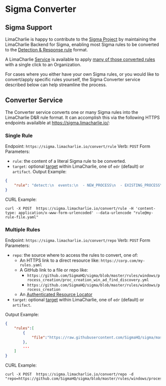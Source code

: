 # Sigma Converter

## Sigma Support

LimaCharlie is happy to contribute to the [Sigma Project](https://github.com/SigmaHQ/sigma) by maintaining the LimaCharlie Backend for Sigma, enabling most Sigma rules to be converted to the [Detection & Response rule](./dr.md) format.

A LimaCharlie [Service](https://app.limacharlie.io/add-ons/detail/sigma) is available to apply [many of those converted rules](https://github.com/refractionPOINT/sigma-limacharlie/tree/rules) with a single click to an Organization.

For cases where you either have your own Sigma rules, or you would like to convert/apply specific rules yourself, the Sigma Converter service described below can help streamline the process.

## Converter Service

The Converter service converts one or many Sigma rules into the LimaCharlie D&R rule format. It can accomplish this via the following HTTPS endpoints availalble at https://sigma.limacharlie.io/:

### Single Rule

Endpoint: `https://sigma.limacharlie.io/convert/rule`
Verb: `POST`
Form Parameters:
  * `rule`: the content of a literal Sigma rule to be converted.
  * `target`: optional [target](./detection-on-alternate-targets.md) within LimaCharlie, one of `edr` (default) or `artifact`.
Output Example:
```json
{
    "rule": "detect:\n  events:\n  - NEW_PROCESS\n  - EXISTING_PROCESS\n  op: and\n  rules:\n  - op: is windows\n  - op: or\n    rules:\n    - case sensitive: false\n      op: contains\n      path: event/COMMAND_LINE\n      value: domainlist\n    - case sensitive: false\n      op: contains\n      path: event/COMMAND_LINE\n      value: trustdmp\n    - case sensitive: false\n      op: contains\n      path: event/COMMAND_LINE\n      value: dcmodes\n    - case sensitive: false\n      op: contains\n      path: event/COMMAND_LINE\n      value: adinfo\n    - case sensitive: false\n      op: contains\n      path: event/COMMAND_LINE\n      value: ' dclist '\n    - case sensitive: false\n      op: contains\n      path: event/COMMAND_LINE\n      value: computer_pwdnotreqd\n    - case sensitive: false\n      op: contains\n      path: event/COMMAND_LINE\n      value: objectcategory=\n    - case sensitive: false\n      op: contains\n      path: event/COMMAND_LINE\n      value: -subnets -f\n    - case sensitive: false\n      op: contains\n      path: event/COMMAND_LINE\n      value: name=\"Domain Admins\"\n    - case sensitive: false\n      op: contains\n      path: event/COMMAND_LINE\n      value: '-sc u:'\n    - case sensitive: false\n      op: contains\n      path: event/COMMAND_LINE\n      value: domainncs\n    - case sensitive: false\n      op: contains\n      path: event/COMMAND_LINE\n      value: dompol\n    - case sensitive: false\n      op: contains\n      path: event/COMMAND_LINE\n      value: ' oudmp '\n    - case sensitive: false\n      op: contains\n      path: event/COMMAND_LINE\n      value: subnetdmp\n    - case sensitive: false\n      op: contains\n      path: event/COMMAND_LINE\n      value: gpodmp\n    - case sensitive: false\n      op: contains\n      path: event/COMMAND_LINE\n      value: fspdmp\n    - case sensitive: false\n      op: contains\n      path: event/COMMAND_LINE\n      value: users_noexpire\n    - case sensitive: false\n      op: contains\n      path: event/COMMAND_LINE\n      value: computers_active\nrespond:\n- action: report\n  metadata:\n    author: Janantha Marasinghe (https://github.com/blueteam0ps)\n    description: AdFind continues to be seen across majority of breaches. It is used\n      to domain trust discovery to plan out subsequent steps in the attack chain.\n    falsepositives:\n    - Admin activity\n    level: high\n    references:\n    - https://thedfirreport.com/2020/05/08/adfind-recon/\n    - https://thedfirreport.com/2021/01/11/trickbot-still-alive-and-well/\n    - https://www.microsoft.com/security/blog/2021/01/20/deep-dive-into-the-solorigate-second-stage-activation-from-sunburst-to-teardrop-and-raindrop/\n    tags:\n    - attack.discovery\n    - attack.t1482\n    - attack.t1018\n  name: AdFind Usage Detection\n\n"
}
```

CURL Example:
```
curl -X POST  https://sigma.limacharlie.io/convert/rule -H 'content-type: application/x-www-form-urlencoded' --data-urlencode "rule@my-rule-file.yaml"
```

### Multiple Rules

Endpoint: `https://sigma.limacharlie.io/convert/repo`
Verb: `POST`
Form Parameters:
  * `repo`: the source where to access the rules to convert, one of:
    * An HTTPS link to a direct resource like: `https://corp.com/my-rules.yaml`
    * A GitHub link to a file or repo like:
      * `https://github.com/SigmaHQ/sigma/blob/master/rules/windows/process_creation/proc_creation_win_ad_find_discovery.yml`
      * `https://github.com/SigmaHQ/sigma/blob/master/rules/windows/process_creation`
    * An [Authenticated Resource Locator](https://doc.limacharlie.io/docs/documentation/ZG9jOjE5MzEwOTU-authenticated-resource-locator)
  * `target`: optional [target](./detection-on-alternate-targets.md) within LimaCharlie, one of `edr` (default) or `artifact`.

Output Example:
```json
{
    "rules":[
        {
            "file":"https://raw.githubusercontent.com/SigmaHQ/sigma/master/rules/windows/process_creation/proc_creation_win_ad_find_discovery.yml","rule":"detect:\n  events:\n  - NEW_PROCESS\n  - EXISTING_PROCESS\n  op: and\n  rules:\n  - op: is windows\n  - op: or\n    rules:\n    - case sensitive: false\n      op: contains\n      path: event/COMMAND_LINE\n      value: domainlist\n    - case sensitive: false\n      op: contains\n      path: event/COMMAND_LINE\n      value: trustdmp\n    - case sensitive: false\n      op: contains\n      path: event/COMMAND_LINE\n      value: dcmodes\n    - case sensitive: false\n      op: contains\n      path: event/COMMAND_LINE\n      value: adinfo\n    - case sensitive: false\n      op: contains\n      path: event/COMMAND_LINE\n      value: ' dclist '\n    - case sensitive: false\n      op: contains\n      path: event/COMMAND_LINE\n      value: computer_pwdnotreqd\n    - case sensitive: false\n      op: contains\n      path: event/COMMAND_LINE\n      value: objectcategory=\n    - case sensitive: false\n      op: contains\n      path: event/COMMAND_LINE\n      value: -subnets -f\n    - case sensitive: false\n      op: contains\n      path: event/COMMAND_LINE\n      value: name=\"Domain Admins\"\n    - case sensitive: false\n      op: contains\n      path: event/COMMAND_LINE\n      value: '-sc u:'\n    - case sensitive: false\n      op: contains\n      path: event/COMMAND_LINE\n      value: domainncs\n    - case sensitive: false\n      op: contains\n      path: event/COMMAND_LINE\n      value: dompol\n    - case sensitive: false\n      op: contains\n      path: event/COMMAND_LINE\n      value: ' oudmp '\n    - case sensitive: false\n      op: contains\n      path: event/COMMAND_LINE\n      value: subnetdmp\n    - case sensitive: false\n      op: contains\n      path: event/COMMAND_LINE\n      value: gpodmp\n    - case sensitive: false\n      op: contains\n      path: event/COMMAND_LINE\n      value: fspdmp\n    - case sensitive: false\n      op: contains\n      path: event/COMMAND_LINE\n      value: users_noexpire\n    - case sensitive: false\n      op: contains\n      path: event/COMMAND_LINE\n      value: computers_active\nrespond:\n- action: report\n  metadata:\n    author: Janantha Marasinghe (https://github.com/blueteam0ps)\n    description: AdFind continues to be seen across majority of breaches. It is used\n      to domain trust discovery to plan out subsequent steps in the attack chain.\n    falsepositives:\n    - Admin activity\n    level: high\n    references:\n    - https://thedfirreport.com/2020/05/08/adfind-recon/\n    - https://thedfirreport.com/2021/01/11/trickbot-still-alive-and-well/\n    - https://www.microsoft.com/security/blog/2021/01/20/deep-dive-into-the-solorigate-second-stage-activation-from-sunburst-to-teardrop-and-raindrop/\n    tags:\n    - attack.discovery\n    - attack.t1482\n    - attack.t1018\n  name: AdFind Usage Detection\n\n"
        },
        ...
    ]
}
```

CURL Example:
```
curl -X POST  https://sigma.limacharlie.io/convert/repo -d "repo=https://github.com/SigmaHQ/sigma/blob/master/rules/windows/process_creation/proc_creation_win_ad_find_discovery.yml"
```